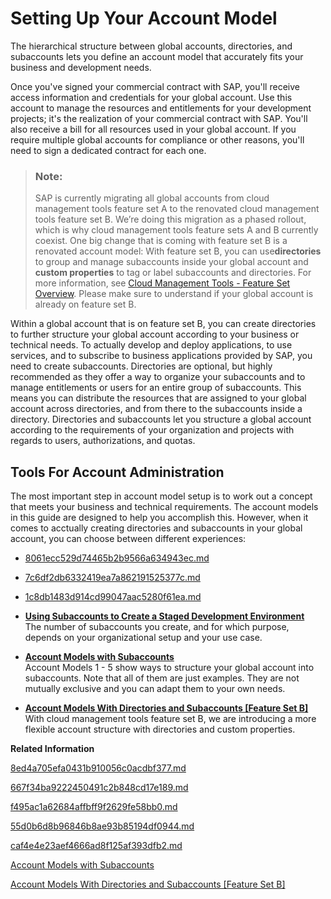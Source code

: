<!-- loio2db81f42f5194454beecde6cd4994dda -->

# Setting Up Your Account Model

The hierarchical structure between global accounts, directories, and subaccounts lets you define an account model that accurately fits your business and development needs.

Once you've signed your commercial contract with SAP, you'll receive access information and credentials for your global account. Use this account to manage the resources and entitlements for your development projects; it's the realization of your commercial contract with SAP. You'll also receive a bill for all resources used in your global account. If you require multiple global accounts for compliance or other reasons, you'll need to sign a dedicated contract for each one.

> ### Note:  
> SAP is currently migrating all global accounts from cloud management tools feature set A to the renovated cloud management tools feature set B. We’re doing this migration as a phased rollout, which is why cloud management tools feature sets A and B currently coexist. One big change that is coming with feature set B is a renovated account model: With feature set B, you can use**directories** to group and manage subaccounts inside your global account and **custom properties** to tag or label subaccounts and directories. For more information, see [Cloud Management Tools - Feature Set Overview](https://help.sap.com/viewer/65de2977205c403bbc107264b8eccf4b/Cloud/en-US/caf4e4e23aef4666ad8f125af393dfb2.html). Please make sure to understand if your global account is already on feature set B.

Within a global account that is on feature set B, you can create directories to further structure your global account according to your business or technical needs. To actually develop and deploy applications, to use services, and to subscribe to business applications provided by SAP, you need to create subaccounts. Directories are optional, but highly recommended as they offer a way to organize your subaccounts and to manage entitlements or users for an entire group of subaccounts. This means you can distribute the resources that are assigned to your global account across directories, and from there to the subaccounts inside a directory. Directories and subaccounts let you structure a global account according to the requirements of your organization and projects with regards to users, authorizations, and quotas.



<a name="loio2db81f42f5194454beecde6cd4994dda__section_rwt_5sr_fnb"/>

## Tools For Account Administration

The most important step in account model setup is to work out a concept that meets your business and technical requirements. The account models in this guide are designed to help you accomplish this. However, when it comes to acctually creating directories and subaccounts in your global account, you can choose between different experiences:

-   [8061ecc529d74465b2b9566a634943ec.md](8061ecc529d74465b2b9566a634943ec.md)

-   [7c6df2db6332419ea7a862191525377c.md](7c6df2db6332419ea7a862191525377c.md)

-   [1c8db1483d914cd99047aac5280f61ea.md](1c8db1483d914cd99047aac5280f61ea.md)

-   **[Using Subaccounts to Create a Staged Development Environment](Using_Subaccounts_to_Create_a_Staged_Development_Environment_74eb32e.md)**  
The number of subaccounts you create, and for which purpose, depends on your organizational setup and your use case.
-   **[Account Models with Subaccounts](Account_Models_with_Subaccounts_049d331.md)**  
Account Models 1 - 5 show ways to structure your global account into subaccounts. Note that all of them are just examples. They are not mutually exclusive and you can adapt them to your own needs.
-   **[Account Models With Directories and Subaccounts \[Feature Set B\]](Account_Models_With_Directories_and_Subaccounts_Feature_Set_B_b5a6b58.md#loiob5a6b58694784d0c9f4ff85f9b7336dd)**  
With cloud management tools feature set B, we are introducing a more flexible account structure with directories and custom properties.

**Related Information**  


[8ed4a705efa0431b910056c0acdbf377.md](8ed4a705efa0431b910056c0acdbf377.md)

[667f34ba9222450491c2b848cd17e189.md](667f34ba9222450491c2b848cd17e189.md)

[f495ac1a62684affbff9f2629fe58bb0.md](f495ac1a62684affbff9f2629fe58bb0.md)

[55d0b6d8b96846b8ae93b85194df0944.md](55d0b6d8b96846b8ae93b85194df0944.md)

[caf4e4e23aef4666ad8f125af393dfb2.md](caf4e4e23aef4666ad8f125af393dfb2.md)

[Account Models with Subaccounts](Account_Models_with_Subaccounts_049d331.md)

[Account Models With Directories and Subaccounts \[Feature Set B\]](Account_Models_With_Directories_and_Subaccounts_Feature_Set_B_b5a6b58.md#loiob5a6b58694784d0c9f4ff85f9b7336dd)

